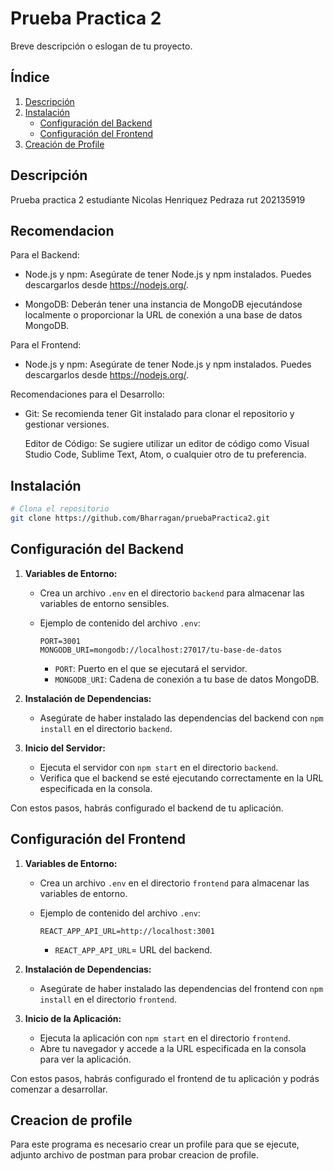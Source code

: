 # Prueba Practica 2

Breve descripción o eslogan de tu proyecto.

## Índice
1. [Descripción](#descripción)
2. [Instalación](#instalación)
   - [Configuración del Backend](#configuración-del-backend)
   - [Configuración del Frontend](#configuración-del-frontend)
3. [Creación de Profile](#creación-de-profile)


## Descripción

Prueba practica 2 estudiante Nicolas Henriquez Pedraza
rut 202135919
## Recomendacion
Para el Backend:

* Node.js y npm:
        Asegúrate de tener Node.js y npm instalados. Puedes descargarlos desde https://nodejs.org/.

* MongoDB:
        Deberán tener una instancia de MongoDB ejecutándose localmente o proporcionar la URL de conexión a una base de datos MongoDB.

Para el Frontend:

* Node.js y npm:
        Asegúrate de tener Node.js y npm instalados. Puedes descargarlos desde https://nodejs.org/.

Recomendaciones para el Desarrollo:

* Git:
        Se recomienda tener Git instalado para clonar el repositorio y gestionar versiones.

    Editor de Código:
        Se sugiere utilizar un editor de código como Visual Studio Code, Sublime Text, Atom, o cualquier otro de tu preferencia.
## Instalación


```bash
# Clona el repositorio
git clone https://github.com/Bharragan/pruebaPractica2.git
```

## Configuración del Backend


1. **Variables de Entorno:**
   - Crea un archivo `.env` en el directorio `backend` para almacenar las variables de entorno sensibles.
   - Ejemplo de contenido del archivo `.env`:

     ```plaintext
     PORT=3001
     MONGODB_URI=mongodb://localhost:27017/tu-base-de-datos
     ```

     - `PORT`: Puerto en el que se ejecutará el servidor.
     - `MONGODB_URI`: Cadena de conexión a tu base de datos MongoDB.

2. **Instalación de Dependencias:**
   - Asegúrate de haber instalado las dependencias del backend con `npm install` en el directorio `backend`.

3. **Inicio del Servidor:**
   - Ejecuta el servidor con `npm start` en el directorio `backend`.
   - Verifica que el backend se esté ejecutando correctamente en la URL especificada en la consola.

Con estos pasos, habrás configurado el backend de tu aplicación.
## Configuración del Frontend

1. **Variables de Entorno:**
   - Crea un archivo `.env` en el directorio `frontend` para almacenar las variables de entorno.
   - Ejemplo de contenido del archivo `.env`:

     ```plaintext
     REACT_APP_API_URL=http://localhost:3001
     ```

     - `REACT_APP_API_URL`= URL del backend.

2. **Instalación de Dependencias:**
   - Asegúrate de haber instalado las dependencias del frontend con `npm install` en el directorio `frontend`.

3. **Inicio de la Aplicación:**
   - Ejecuta la aplicación con `npm start` en el directorio `frontend`.
   - Abre tu navegador y accede a la URL especificada en la consola para ver la aplicación.

Con estos pasos, habrás configurado el frontend de tu aplicación y podrás comenzar a desarrollar.

## Creacion de profile
Para este programa es necesario crear un profile para que se ejecute, adjunto archivo de postman para probar creacion de profile.